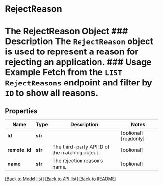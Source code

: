 # RejectReason

# The RejectReason Object ### Description The `RejectReason` object is used to represent a reason for rejecting an application.  ### Usage Example Fetch from the `LIST RejectReasons` endpoint and filter by `ID` to show all reasons.
## Properties
Name | Type | Description | Notes
------------ | ------------- | ------------- | -------------
**id** | **str** |  | [optional] [readonly] 
**remote_id** | **str** | The third-party API ID of the matching object. | [optional] 
**name** | **str** | The rejection reason’s name. | [optional] 

[[Back to Model list]](../README.md#documentation-for-models) [[Back to API list]](../README.md#documentation-for-api-endpoints) [[Back to README]](../README.md)



